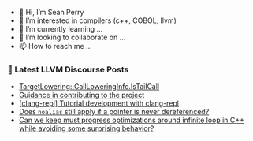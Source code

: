 - 👋 Hi, I’m Sean Perry
- 👀 I’m interested in compilers (c++, COBOL, llvm)
- 🌱 I’m currently learning ...
- 💞️ I’m looking to collaborate on ...
- 📫 How to reach me ...

<!---
s66perry/s66perry is a ✨ special ✨ repository because its `README.md` (this file) appears on your GitHub profile.
You can click the Preview link to take a look at your changes.
--->
### 📕 Latest LLVM Discourse Posts

<!-- DISCOURSE-LLVM:START -->
- [TargetLowering::CallLoweringInfo.IsTailCall](https://discourse.llvm.org/t/targetlowering-callloweringinfo-istailcall/69364#post_6)
- [Guidance in contributing to the project](https://discourse.llvm.org/t/guidance-in-contributing-to-the-project/69008?page=2#post_38)
- [[clang-repl] Tutorial development with clang-repl](https://discourse.llvm.org/t/clang-repl-tutorial-development-with-clang-repl/60365#post_7)
- [Does `noalias` still apply if a pointer is never dereferenced?](https://discourse.llvm.org/t/does-noalias-still-apply-if-a-pointer-is-never-dereferenced/69381#post_2)
- [Can we keep must progress optimizations around infinite loop in C++ while avoiding some surprising behavior?](https://discourse.llvm.org/t/can-we-keep-must-progress-optimizations-around-infinite-loop-in-c-while-avoiding-some-surprising-behavior/69205#post_10)
<!-- DISCOURSE-LLVM:END -->
